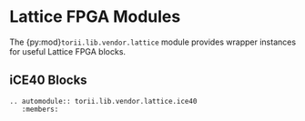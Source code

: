 # Lattice FPGA Modules

The {py:mod}`torii.lib.vendor.lattice` module provides wrapper instances for useful Lattice FPGA blocks.

## iCE40 Blocks

```{eval-rst}
.. automodule:: torii.lib.vendor.lattice.ice40
   :members:
```
